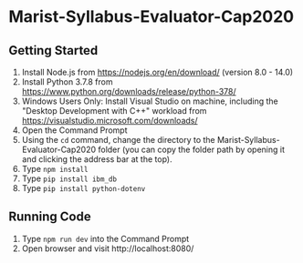 # Marist-Syllabus-Evaluator-Cap2020

## Getting Started

1. Install Node.js from https://nodejs.org/en/download/ (version 8.0 - 14.0)
2. Install Python 3.7.8 from https://www.python.org/downloads/release/python-378/
3. Windows Users Only: Install Visual Studio on machine, including the "Desktop Development with C++" workload from https://visualstudio.microsoft.com/downloads/
4. Open the Command Prompt
5. Using the `cd` command, change the directory to the Marist-Syllabus-Evaluator-Cap2020 folder (you can copy the folder path by opening it and clicking the address bar at the top).
6. Type `npm install`
7. Type `pip install ibm_db`
8. Type `pip install python-dotenv`

## Running Code
1. Type `npm run dev` into the Command Prompt
2. Open browser and visit http://localhost:8080/
